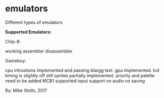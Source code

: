 # emulators
Different types of emulators

**Supported Emulators:**

Chip-8:

working
assembler
disassembler

Gameboy:

cpu intrustions implemented and passing blargg test.
gpu implemented. lcd timing is slightly off still
sprites partially implemented. priority and palette need to be added
MCB1 supported
input support
no audio
no saving

By: Mike Stolls, 2017
